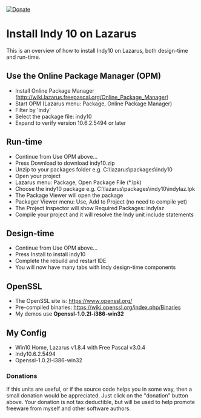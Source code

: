 [![Donate](https://img.shields.io/badge/Donate-PayPal-red.svg)](https://www.paypal.me/JimDreherHome)

# Install Indy 10 on Lazarus

This is an overview of how to install Indy10 on Lazarus, both design-time and run-time.

## Use the Online Package Manager (OPM)
- Install Online Package Manager (http://wiki.lazarus.freepascal.org/Online_Package_Manager)
- Start OPM (Lazarus menu: Package, Online Package Manager)
- Filter by 'indy'
- Select the package file: indy10
- Expand to verify version 10.6.2.5494 or later

## Run-time
- Continue from Use OPM above...
- Press Download to download indy10.zip
- Unzip to your packages folder e.g. C:\lazarus\packages\indy10
- Open your project
- Lazarus menu: Package, Open Package File (*.lpk)
- Choose the indy10 package e.g. C:\lazarus\packages\indy10\indylaz.lpk
- The Package Viewer will open the package
- Packager Viewer menu: Use, Add to Project (no need to compile yet)
- The Project Inspector will show Required Packages: indylaz
- Compile your project and it will resolve the Indy unit include statements

## Design-time
- Continue from Use OPM above...
- Press Install to install indy10
- Complete the rebuild and restart IDE
- You will now have many tabs with Indy design-time components

## OpenSSL	

- The OpenSSL site is: https://www.openssl.org/
- Pre-compiled binaries: https://wiki.openssl.org/index.php/Binaries
- My demos use **Openssl-1.0.2l-i386-win32**
	
## My Config

- Win10 Home, Lazarus v1.8.4 with Free Pascal v3.0.4
- Indy10.6.2.5494
- Openssl-1.0.2l-i386-win32

### Donations

If this units are useful, or if the source code helps you in some way, then a small donation would be appreciated.  Just click on the "donation" button above.  Your donation is not tax deductible, but will be used to help promote freeware from myself and other software authors.
